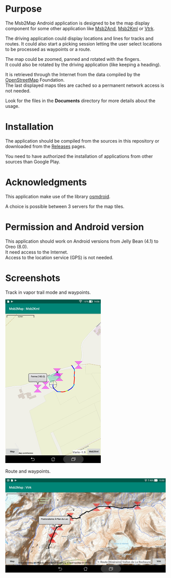# Purpose
The Msb2Map Android application is designed to be the map display
component for some other application like
[Msb2And](https://github.com/msb2kml/Msb2And),
[Msb2Kml](https://github.com/msb2kml/Msb2Kml) or
[Vtrk](https://github.com/msb2kml/Vtrk).

The driving application could display locations and lines
for tracks and routes. It could also start a picking session letting
the user select locations to be processed as waypoints or a route.

The map could be zoomed, panned and rotated with the fingers.  
It could also be rotated by the driving application (like keeping a heading).

It is retrieved through the Internet from the data compiled by
the [OpenStreetMap](https://www.openstreetmap.org/)
Foundation.  
The last displayed maps tiles are cached so a permanent network
access is not needed.

Look for the files in the **Documents** directory for more
details about the usage.

# Installation
The application should be compiled from the sources in this repository
or downloaded from the [Releases](https://github.com/msb2kml/Msb2Map/releases)
pages.

You need to have authorized the installation of applications from
other sources than Google Play.

# Acknowledgments
This application make use of the library
[osmdroid](https://github.com/osmdroid/osmdroid).

A choice is possible between 3 servers for the map tiles.

# Permission and Android version
This application should work on Android versions from
Jelly Bean (4.1) to Oreo (8.0).  
It need access to the Internet.  
Access to the location service (GPS) is not needed.

# Screenshots
Track in vapor trail mode and waypoints.

![Msb2Map.jpg](Documents/Gallery/Msb2Map.jpg)

Route and waypoints.

![RouteAndWpt.jpg](Documents/Gallery/RouteAndWpt.jpg)


